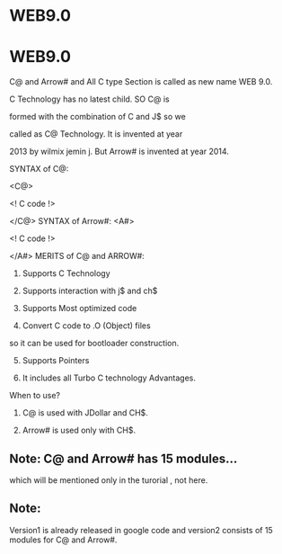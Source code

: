 # WEB9.0
 
WEB9.0
======

C@ and  Arrow#  and  All C type  Section  is  called as new  name  WEB 9.0.

C  Technology   has  no latest   child.   SO  C@    is     

formed  with    the  combination  of   C  and  J$   so  we

called   as  C@   Technology.  It  is  invented   at  year  

2013  by  wilmix  jemin  j.  But   Arrow#  is  invented   at  year  2014.

SYNTAX of C@:

<C@>

<Convert>

<Logic>

<!  C  code  !>

</Logic>

</C@>
SYNTAX of Arrow#:
<A#>

<Convert>

<main>

<!  C  code  !>

</main>

</A#>
MERITS of C@ and ARROW#:
1. Supports  C  Technology

2. Supports   interaction   with  j$  and  ch$

3.  Supports   Most  optimized  code

4.  Convert   C  code   to   .O (Object) files 

so  it  can   be  used   for  bootloader   construction.

5. Supports   Pointers

6.  It  includes  all Turbo C  technology   Advantages.

When to use?
1. C@  is  used   with  JDollar  and  CH$.

2. Arrow#  is   used  only  with  CH$.

Note: C@  and  Arrow#  has  15 modules...
----
which  will be mentioned   only  in the  turorial , not here.


Note:
--------
Version1   is   already released   in google code  and  version2
consists  of   15  modules   for  C@ and  Arrow#.

